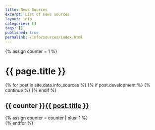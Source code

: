 ```yaml
---
title: News Sources
excerpt: List of news sources
layout: info
categories: []
tags: []
published: true
permalink: /info/sources/index.html
---
```


{% assign counter = 1 %}

<div class="section_container_wrapper section_container_wrapper_border bottom_margin_10">
    <h1>{{ page.title }}</h1>
    <div class="section_container top_margin_10 bottom_margin_10">
        <div class="block block_default_fonts">
            <div class="entries">
        {% for post in site.data.info_sources %}
            {% if post.development %}
                {% continue %}
            {% endif %}
                <div class="index_entry">
                    <h2 class="indexed"><span>{{ counter }}</span><a href="{{ post.link[0].url }}">{{ post.title }}</a></h2>
                    {% assign counter = counter | plus: 1 %}
                </div>
        {% endfor %}
            </div>
        </div>
    </div>
</div>
